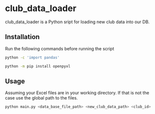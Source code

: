 # club_data_loader

club_data_loader is a Python sript for loading new club data into our DB.

## Installation

Run the following commands before running the script

```bash
python -c 'import pandas'
```
```bash
python -m pip install openpyxl 
```

## Usage
Assuming your Excel files are in your working directory.
If that is not the case use the global path to the files.
```python
python main.py <data_base_file_path> <new_club_data_path> <club_id>
```


